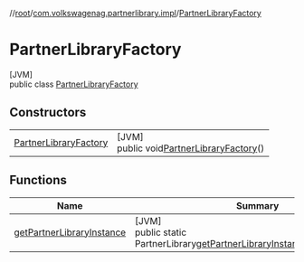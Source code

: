 //[root](../../../index.md)/[com.volkswagenag.partnerlibrary.impl](../index.md)/[PartnerLibraryFactory](index.md)

# PartnerLibraryFactory

[JVM]\
public class [PartnerLibraryFactory](index.md)

## Constructors

| | |
|---|---|
| [PartnerLibraryFactory](-partner-library-factory.md) | [JVM]<br>public void[PartnerLibraryFactory](-partner-library-factory.md)() |

## Functions

| Name | Summary |
|---|---|
| [getPartnerLibraryInstance](get-partner-library-instance.md) | [JVM]<br>public static PartnerLibrary[getPartnerLibraryInstance](get-partner-library-instance.md)(Contextcontext) |
